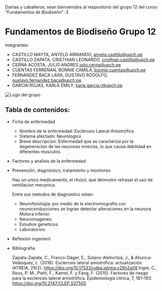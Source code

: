Damas y caballeros, sean bienvenidos al respositorio del grupo 12 del curso "Fundamentos de Biodiseño" :3
# Fundamentos de Biodiseño Grupo 12
Integrantes:
* CASTILLO MAYTA, ANYELO ARMANDO, anyelo.castillo@upch.pe
* CASTILLO ZAPATA, CRISTHIAN LEONARDO, cristhian.castillo@upch.pe
* CERNA ACOSTA, JULIO ANDRES julio.cerna@upch.pe
* CUENTAS FERREÑAN, BONNIE CAMILA, bonnie.cuentas@upch.pe
* FERNANDEZ BACA LARA, GUSTAVO RODOLFO, gustavo.fernandez.baca@upch.pe
* GARCIA ROJAS, KARLA EMILY, karla.garcia.r@upch.pe

![Logo del grupo](https://s.yimg.com/ny/api/res/1.2/T8hbaKXemhVqKpgdK.fRag--/YXBwaWQ9aGlnaGxhbmRlcjt3PTk2MDtoPTY0Ng--/https://s.yimg.com/os/creatr-uploaded-images/2024-07/393661b0-3dcd-11ef-b6fa-e91c4ca2c54d)

## Tabla de contenidos:
* Ficha de enfermedad
  * Nombre de la enfermedad: Esclerosis Lateral Amiotrófica
  * Sistema afectado: Neurologico
  * Breve descripcion: Enfermedad que se caracteriza por la degeneracion de las neuronas motoras, lo que causa debilidad en diferentes musculos.
* Factores y analisis de la enfermedad
* Prevención, diagnóstico, tratamiento y monitoreo

  Hay un unico medicamento, el riluzol, que demostro retrasar el uso de ventilacion mecanica.

   Entre sus metodos de diagnostico estan:

  
  * Neurofisiologia: por medio de la electromiografía con neuroconducciones se logran detectar alteraciones en la neurona Motora Inferior.  
  * Neuroimagenes: 
  * Estudios geneticos: 
  * Laboratorios: 
* Reflexión ingenieril
* Bibliografia


  Zapata-Zapata, C., Franco-Dáger, E., Solano-Atehortúa, J., & Ahunca-Velásquez, L. (2016). Esclerosis lateral amiotrófica: actualización. IATREIA, 29(2). https://doi.org/10.17533/udea.iatreia.v29n2a08
  Ingre, C., Roos, P. M., Piehl, F., Kamel, F. y Fang, F. (2015). Factores de riesgo para la esclerosis lateral amiotrófica. Epidemiología clínica, 7, 181–193. https://doi.org/10.2147/CLEP.S37505
